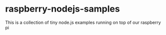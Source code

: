 raspberry-nodejs-samples
========================

This is a collection of tiny node.js examples running on top of our raspberry pi
